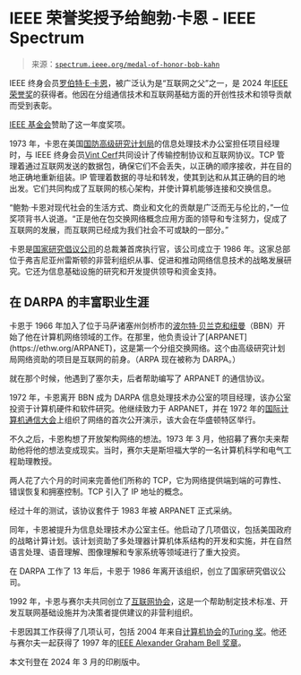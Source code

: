 <!--yml

类别：未分类

日期：2024 年 05 月 27 日 15:10:51

-->

# IEEE 荣誉奖授予给鲍勃·卡恩 - IEEE Spectrum

> 来源：[`spectrum.ieee.org/medal-of-honor-bob-kahn`](https://spectrum.ieee.org/medal-of-honor-bob-kahn)

IEEE 终身会员[罗伯特·E·卡恩](https://www.cnri.reston.va.us/bios/kahn.html)，被广泛认为是“互联网之父”之一，是 2024 年[IEEE 荣誉奖](https://corporate-awards.ieee.org/recipients/ieee-medal-of-honor-recipients/)的获得者。他因在分组通信技术和互联网基础方面的开创性技术和领导贡献而受到表彰。

[IEEE 基金会](https://www.ieeefoundation.org/)赞助了这一年度奖项。

1973 年，卡恩在美国[国防高级研究计划局](https://www.darpa.mil/)的信息处理技术办公室担任项目经理时，与 IEEE 终身会员[Vint Cerf](https://spectrum.ieee.org/vint-cerf)共同设计了传输控制协议和互联网协议。TCP 管理着通过互联网发送的数据包，确保它们不会丢失，以正确的顺序接收，并在目的地正确地重新组装。IP 管理着数据的寻址和转发，使其到达和从其正确的目的地出发。它们共同构成了互联网的核心架构，并使计算机能够连接和交换信息。

“鲍勃·卡恩对现代社会的生活方式、商业和文化的贡献是广泛而无与伦比的，”一位奖项背书人说道。“正是他在包交换网络概念应用方面的领导和专注努力，促成了互联网的发展，而互联网已经成为我们社会不可或缺的一部分。”

卡恩是[国家研究倡议公司](https://www.cnri.reston.va.us/)的总裁兼首席执行官，该公司成立于 1986 年。这家总部位于弗吉尼亚州雷斯顿的非营利组织从事、促进和推动网络信息技术的战略发展研究。它还为信息基础设施的研究和开发提供领导和资金支持。

## 在 DARPA 的丰富职业生涯

卡恩于 1966 年加入了位于马萨诸塞州剑桥市的[波尔特·贝兰克和纽曼](https://ethw.org/Bolt_Beranek_and_Newman_Inc.)（BBN）开始了他在计算机网络领域的工作。在那里，他负责设计了[ARPANET](https://ethw.org/ARPANET)，这是第一个分组交换网络。这个由高级研究计划局网络资助的项目是互联网的前身。（ARPA 现在被称为 DARPA。）

就在那个时候，他遇到了塞尔夫，后者帮助编写了 ARPANET 的通信协议。

1972 年，卡恩离开 BBN 成为 DARPA 信息处理技术办公室的项目经理，该办公室投资于计算机硬件和软件研究。他继续致力于 ARPANET，并在 1972 年的[国际计算机通信大会](https://en.wikipedia.org/wiki/International_Conference_on_Computer_Communications)上组织了网络的首次公开演示，该大会在华盛顿特区举行。

不久之后，卡恩构想了开放架构网络的想法。1973 年 3 月，他招募了赛尔夫来帮助他将他的想法变成现实。当时，赛尔夫是斯坦福大学的一名计算机科学和电气工程助理教授。

两人花了六个月的时间来完善他们所称的 TCP，它为网络提供端到端的可靠性、错误恢复和拥塞控制。TCP 引入了 IP 地址的概念。

经过十年的测试，该协议套件于 1983 年被 ARPANET 正式采纳。

同年，卡恩被提升为信息处理技术办公室主任。他启动了几项倡议，包括美国政府的战略计算计划。该计划资助了多处理器计算机体系结构的开发和实施，并在自然语言处理、语音理解、图像理解和专家系统等领域进行了重大投资。

在 DARPA 工作了 13 年后，卡恩于 1986 年离开该组织，创立了国家研究倡议公司。

1992 年，卡恩与赛尔夫共同创立了[互联网协会](https://www.internetsociety.org/)，这是一个帮助制定技术标准、开发互联网基础设施并为决策者提供建议的非营利组织。

卡恩因其工作获得了几项认可，包括 2004 年来自[计算机协会](https://www.acm.org/)的[Turing 奖](https://amturing.acm.org/)。他还与赛尔夫一起获得了 1997 年的[IEEE Alexander Graham Bell 奖章](https://ethw.org/IEEE_Alexander_Graham_Bell_Medal_History)。

本文刊登在 2024 年 3 月的印刷版中。
